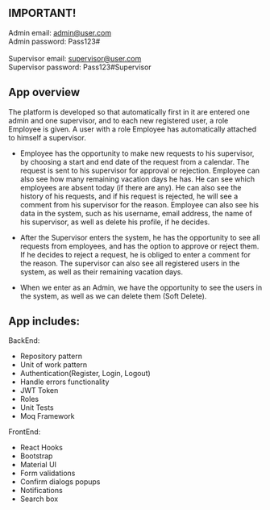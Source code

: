 ## IMPORTANT!</br>
Admin email: admin@user.com </br>
Admin password: Pass123# </br> </br>
Supervisor email: supervisor@user.com </br>
Supervisor password: Pass123#Supervisor </br>

## App overview</br>
The platform is developed so that automatically first in it are entered one admin and one supervisor, and to each new registered user, a role Employee is given. 
A user with a role Employee has automatically attached to himself a supervisor. 
- Employee has the opportunity to make new requests to his supervisor, by choosing a start and end date of the request from a calendar.
  The request is sent to his supervisor for approval or rejection. Employee can also see how many remaining vacation days he has.
  He can see which employees are absent today (if there are any). He can also see the history of his requests, and if his request is rejected, he will see a comment from his supervisor for the reason.
  Employee can also see his data in the system, such as his username, email address, the name of his supervisor, as well as delete his profile, if he decides.
  
- After the Supervisor enters the system, he has the opportunity to see all requests from employees, and has the option to approve or reject them.
  If he decides to reject a request, he is obliged to enter a comment for the reason.
  The supervisor can also see all registered users in the system, as well as their remaining vacation days.
  
- When we enter as an Admin, we have the opportunity to see the users in the system, as well as we can delete them (Soft Delete).

## App includes:</br>
BackEnd: </br>
- Repository pattern
- Unit of work pattern
- Authentication(Register, Login, Logout)
- Handle errors functionality
- JWT Token
- Roles
- Unit Tests
- Moq Framework </br>

FrontEnd: </br>
- React Hooks
- Bootstrap
- Material UI
- Form validations
- Confirm dialogs popups
- Notifications
- Search box
